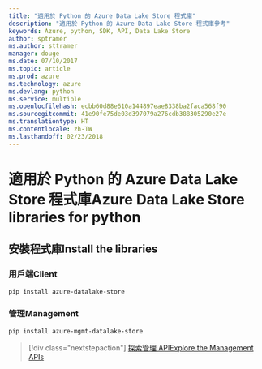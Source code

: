```yaml
---
title: "適用於 Python 的 Azure Data Lake Store 程式庫"
description: "適用於 Python 的 Azure Data Lake Store 程式庫參考"
keywords: Azure, python, SDK, API, Data Lake Store
author: sptramer
ms.author: sttramer
manager: douge
ms.date: 07/10/2017
ms.topic: article
ms.prod: azure
ms.technology: azure
ms.devlang: python
ms.service: multiple
ms.openlocfilehash: ecbb60d88e610a144897eae8338ba2faca568f90
ms.sourcegitcommit: 41e90fe75de03d397079a276cdb388305290e27e
ms.translationtype: HT
ms.contentlocale: zh-TW
ms.lasthandoff: 02/23/2018
---
```

# <a name="azure-data-lake-store-libraries-for-python"></a><span data-ttu-id="1c57e-104">適用於 Python 的 Azure Data Lake Store 程式庫</span><span class="sxs-lookup"><span data-stu-id="1c57e-104">Azure Data Lake Store libraries for python</span></span>

## <a name="install-the-libraries"></a><span data-ttu-id="1c57e-105">安裝程式庫</span><span class="sxs-lookup"><span data-stu-id="1c57e-105">Install the libraries</span></span>
### <a name="client"></a><span data-ttu-id="1c57e-106">用戶端</span><span class="sxs-lookup"><span data-stu-id="1c57e-106">Client</span></span>

```bash
pip install azure-datalake-store
```

### <a name="management"></a><span data-ttu-id="1c57e-107">管理</span><span class="sxs-lookup"><span data-stu-id="1c57e-107">Management</span></span>

```bash
pip install azure-mgmt-datalake-store
```
> [!div class="nextstepaction"]
> [<span data-ttu-id="1c57e-108">探索管理 API</span><span class="sxs-lookup"><span data-stu-id="1c57e-108">Explore the Management APIs</span></span>](/python/api/overview/azure/datalakestore/management)